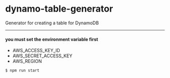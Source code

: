 # dynamo-table-generator

Generator for creating a table for DynamoDB

<hr/>

#### you must set the environment variable first
- AWS_ACCESS_KEY_ID
- AWS_SECRET_ACCESS_KEY
- AWS_REGION

```
$ npm run start
```